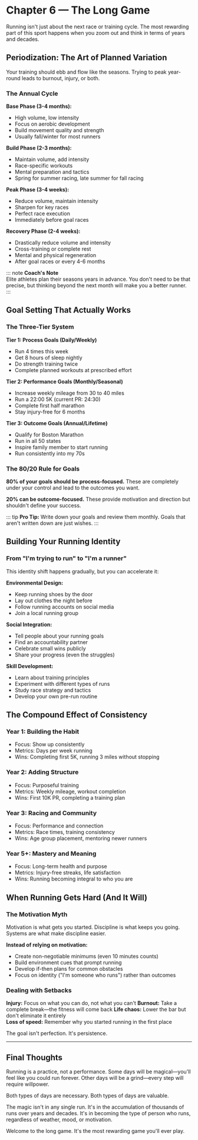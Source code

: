 # Chapter 6 — The Long Game

Running isn't just about the next race or training cycle. The most rewarding part of this sport happens when you zoom out and think in terms of years and decades.

## Periodization: The Art of Planned Variation

Your training should ebb and flow like the seasons. Trying to peak year-round leads to burnout, injury, or both.

### The Annual Cycle

**Base Phase (3-4 months):**
- High volume, low intensity
- Focus on aerobic development
- Build movement quality and strength
- Usually fall/winter for most runners

**Build Phase (2-3 months):**  
- Maintain volume, add intensity
- Race-specific workouts
- Mental preparation and tactics
- Spring for summer racing, late summer for fall racing

**Peak Phase (3-4 weeks):**
- Reduce volume, maintain intensity  
- Sharpen for key races
- Perfect race execution
- Immediately before goal races

**Recovery Phase (2-4 weeks):**
- Drastically reduce volume and intensity
- Cross-training or complete rest
- Mental and physical regeneration
- After goal races or every 4-6 months

::: note
**Coach's Note**  
Elite athletes plan their seasons years in advance. You don't need to be that precise, but thinking beyond the next month will make you a better runner.
:::

## Goal Setting That Actually Works

### The Three-Tier System

**Tier 1: Process Goals (Daily/Weekly)**
- Run 4 times this week
- Get 8 hours of sleep nightly
- Do strength training twice
- Complete planned workouts at prescribed effort

**Tier 2: Performance Goals (Monthly/Seasonal)**
- Increase weekly mileage from 30 to 40 miles
- Run a 22:00 5K (current PR: 24:30)
- Complete first half marathon
- Stay injury-free for 6 months

**Tier 3: Outcome Goals (Annual/Lifetime)**
- Qualify for Boston Marathon
- Run in all 50 states
- Inspire family member to start running
- Run consistently into my 70s

### The 80/20 Rule for Goals

**80% of your goals should be process-focused.** These are completely under your control and lead to the outcomes you want.

**20% can be outcome-focused.** These provide motivation and direction but shouldn't define your success.

::: tip
**Pro Tip:** Write down your goals and review them monthly. Goals that aren't written down are just wishes.
:::

## Building Your Running Identity

### From "I'm trying to run" to "I'm a runner"

This identity shift happens gradually, but you can accelerate it:

**Environmental Design:**
- Keep running shoes by the door
- Lay out clothes the night before  
- Follow running accounts on social media
- Join a local running group

**Social Integration:**
- Tell people about your running goals
- Find an accountability partner
- Celebrate small wins publicly
- Share your progress (even the struggles)

**Skill Development:**
- Learn about training principles
- Experiment with different types of runs
- Study race strategy and tactics
- Develop your own pre-run routine

## The Compound Effect of Consistency

### Year 1: Building the Habit
- Focus: Show up consistently
- Metrics: Days per week running
- Wins: Completing first 5K, running 3 miles without stopping

### Year 2: Adding Structure  
- Focus: Purposeful training
- Metrics: Weekly mileage, workout completion
- Wins: First 10K PR, completing a training plan

### Year 3: Racing and Community
- Focus: Performance and connection
- Metrics: Race times, training consistency
- Wins: Age group placement, mentoring newer runners

### Year 5+: Mastery and Meaning
- Focus: Long-term health and purpose
- Metrics: Injury-free streaks, life satisfaction
- Wins: Running becoming integral to who you are

## When Running Gets Hard (And It Will)

### The Motivation Myth

Motivation is what gets you started. Discipline is what keeps you going. Systems are what make discipline easier.

**Instead of relying on motivation:**
- Create non-negotiable minimums (even 10 minutes counts)
- Build environment cues that prompt running
- Develop if-then plans for common obstacles
- Focus on identity ("I'm someone who runs") rather than outcomes

### Dealing with Setbacks

**Injury:** Focus on what you can do, not what you can't
**Burnout:** Take a complete break—the fitness will come back
**Life chaos:** Lower the bar but don't eliminate it entirely  
**Loss of speed:** Remember why you started running in the first place

The goal isn't perfection. It's persistence.

---

## Final Thoughts

Running is a practice, not a performance. Some days will be magical—you'll feel like you could run forever. Other days will be a grind—every step will require willpower.

Both types of days are necessary. Both types of days are valuable.

The magic isn't in any single run. It's in the accumulation of thousands of runs over years and decades. It's in becoming the type of person who runs, regardless of weather, mood, or motivation.

Welcome to the long game. It's the most rewarding game you'll ever play.
